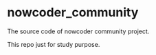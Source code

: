 # nowcoder_community
The source code of nowcoder community project.

This repo just for study purpose.

